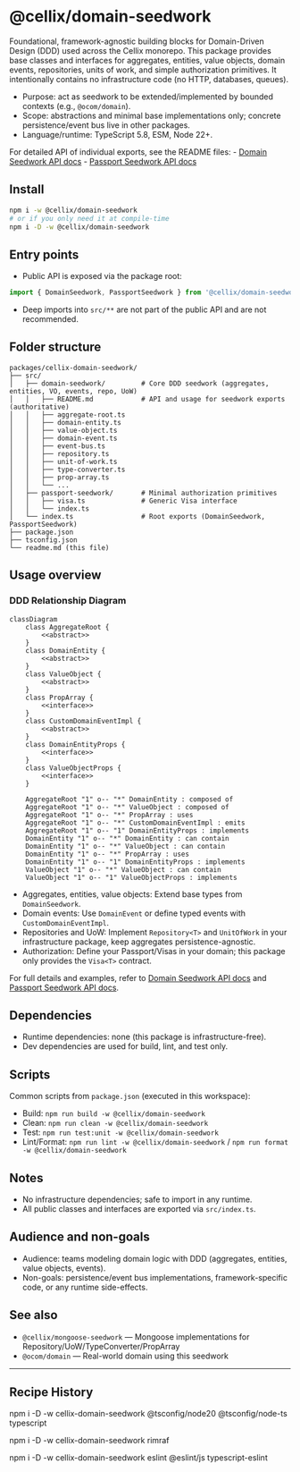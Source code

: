 # @cellix/domain-seedwork

Foundational, framework-agnostic building blocks for Domain-Driven Design (DDD) used across the Cellix monorepo. This package provides base classes and interfaces for aggregates, entities, value objects, domain events, repositories, units of work, and simple authorization primitives. It intentionally contains no infrastructure code (no HTTP, databases, queues).

- Purpose: act as seedwork to be extended/implemented by bounded contexts (e.g., `@ocom/domain`).
- Scope: abstractions and minimal base implementations only; concrete persistence/event bus live in other packages.
- Language/runtime: TypeScript 5.8, ESM, Node 22+.

For detailed API of individual exports, see the README files:
    - [Domain Seedwork API docs](./src/domain-seedwork/README.md)
    - [Passport Seedwork API docs](./src/passport-seedwork/README.md)

## Install

```sh
npm i -w @cellix/domain-seedwork
# or if you only need it at compile-time
npm i -D -w @cellix/domain-seedwork
```

## Entry points

- Public API is exposed via the package root:
```ts
import { DomainSeedwork, PassportSeedwork } from '@cellix/domain-seedwork';
```
- Deep imports into `src/**` are not part of the public API and are not recommended.

## Folder structure

```
packages/cellix-domain-seedwork/
├── src/
│   ├── domain-seedwork/         # Core DDD seedwork (aggregates, entities, VO, events, repo, UoW)
│   │   ├── README.md            # API and usage for seedwork exports (authoritative)
│   │   ├── aggregate-root.ts
│   │   ├── domain-entity.ts
│   │   ├── value-object.ts
│   │   ├── domain-event.ts
│   │   ├── event-bus.ts
│   │   ├── repository.ts
│   │   ├── unit-of-work.ts
│   │   ├── type-converter.ts
│   │   ├── prop-array.ts
│   │   └── ...
│   ├── passport-seedwork/       # Minimal authorization primitives
│   │   ├── visa.ts              # Generic Visa interface
│   │   └── index.ts
│   └── index.ts                 # Root exports (DomainSeedwork, PassportSeedwork)
├── package.json
├── tsconfig.json
└── readme.md (this file)
```

## Usage overview

### DDD Relationship Diagram

```mermaid
classDiagram
    class AggregateRoot {
        <<abstract>>
    }
    class DomainEntity {
        <<abstract>>
    }
    class ValueObject {
        <<abstract>>
    }
    class PropArray {
        <<interface>>
    }
    class CustomDomainEventImpl {
        <<abstract>>    
    }
    class DomainEntityProps {
        <<interface>>
    }
    class ValueObjectProps {
        <<interface>>
    }

    AggregateRoot "1" o-- "*" DomainEntity : composed of
    AggregateRoot "1" o-- "*" ValueObject : composed of
    AggregateRoot "1" o-- "*" PropArray : uses
    AggregateRoot "1" o-- "*" CustomDomainEventImpl : emits
    AggregateRoot "1" o-- "1" DomainEntityProps : implements
    DomainEntity "1" o-- "*" DomainEntity : can contain
    DomainEntity "1" o-- "*" ValueObject : can contain
    DomainEntity "1" o-- "*" PropArray : uses
    DomainEntity "1" o-- "1" DomainEntityProps : implements
    ValueObject "1" o-- "*" ValueObject : can contain
    ValueObject "1" o-- "1" ValueObjectProps : implements
```

- Aggregates, entities, value objects: Extend base types from `DomainSeedwork`.
- Domain events: Use `DomainEvent` or define typed events with `CustomDomainEventImpl`.
- Repositories and UoW: Implement `Repository<T>` and `UnitOfWork` in your infrastructure package, keep aggregates persistence-agnostic.
- Authorization: Define your Passport/Visas in your domain; this package only provides the `Visa<T>` contract.

For full details and examples, refer to [Domain Seedwork API docs](./src/domain-seedwork/README.md) and [Passport Seedwork API docs](./src/passport-seedwork/README.md).

## Dependencies

- Runtime dependencies: none (this package is infrastructure-free).
- Dev dependencies are used for build, lint, and test only.

## Scripts

Common scripts from `package.json` (executed in this workspace):

- Build: `npm run build -w @cellix/domain-seedwork`
- Clean: `npm run clean -w @cellix/domain-seedwork`
- Test: `npm run test:unit -w @cellix/domain-seedwork`
- Lint/Format: `npm run lint -w @cellix/domain-seedwork` / `npm run format -w @cellix/domain-seedwork`

## Notes

- No infrastructure dependencies; safe to import in any runtime.
- All public classes and interfaces are exported via `src/index.ts`.

## Audience and non-goals

- Audience: teams modeling domain logic with DDD (aggregates, entities, value objects, events).
- Non-goals: persistence/event bus implementations, framework-specific code, or any runtime side-effects.

## See also

- `@cellix/mongoose-seedwork` — Mongoose implementations for Repository/UoW/TypeConverter/PropArray
- `@ocom/domain` — Real-world domain using this seedwork

---

## Recipe History

npm i -D -w cellix-domain-seedwork @tsconfig/node20 @tsconfig/node-ts typescript

npm i -D -w cellix-domain-seedwork rimraf

npm i -D -w cellix-domain-seedwork eslint @eslint/js typescript-eslint
